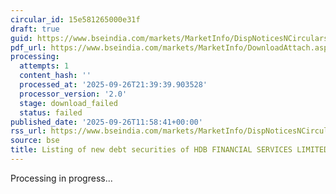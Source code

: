 ```yaml
---
circular_id: 15e581265000e31f
draft: true
guid: https://www.bseindia.com/markets/MarketInfo/DispNoticesNCirculars.aspx?Noticeid={0376622E-A3D1-451E-82B1-CD1BAA21D5A6}&noticeno=20250926-34&dt=09/26/2025&icount=34&totcount=76&flag=0
pdf_url: https://www.bseindia.com/markets/MarketInfo/DownloadAttach.aspx?id=20250926-34&attachedId=
processing:
  attempts: 1
  content_hash: ''
  processed_at: '2025-09-26T21:39:39.903528'
  processor_version: '2.0'
  stage: download_failed
  status: failed
published_date: '2025-09-26T11:58:41+00:00'
rss_url: https://www.bseindia.com/markets/MarketInfo/DispNoticesNCirculars.aspx?Noticeid={0376622E-A3D1-451E-82B1-CD1BAA21D5A6}&noticeno=20250926-34&dt=09/26/2025&icount=34&totcount=76&flag=0
source: bse
title: Listing of new debt securities of HDB FINANCIAL SERVICES LIMITED
---
```


Processing in progress...